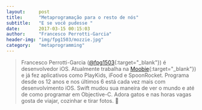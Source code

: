 ```yaml
---
layout:     post
title:      "Metaprogramação para o resto de nós"
subtitle:	"E se você pudesse "
date:       2017-03-15 00:15:03
author:     "Francesco Perrotti-Garcia"
header-img: "img/fpg1503/mozzie.jpg"
category:   "metaprogramming"
---
```



> Francesco Perrotti-Garcia ([@fpg1503](https://twitter.com/fpg1503){:target="_blank"}) é desenvolvedor iOS. Atualmente trabalha na [Moobie](https://www.moobie.com.br){:target="_blank"}) e já fez aplicativos como PlayKids, iFood e SpoonRocket. Programa desde os 12 anos e nos últimos 6 está cada vez mais com desenvolvimento iOS. Swift mudou sua maneira de ver o mundo e até de como programar em Objective-C. Adora gatos e nas horas vagas gosta de viajar, cozinhar e tirar fotos. 🐥


